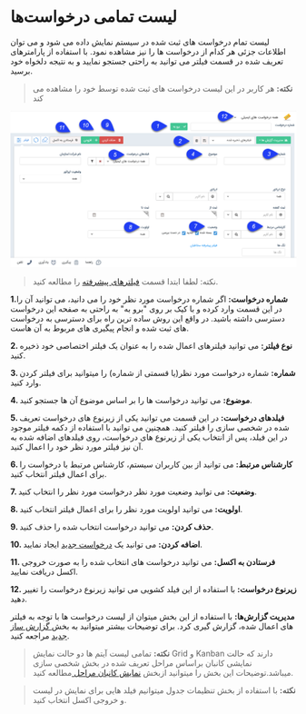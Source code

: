 #  لیست تمامی درخواست‌ها 

لیست تمام درخواست های ثبت شده در سیستم نمایش داده می شود و می توان اطلاعات جزئی هر کدام از درخواست ها را نیز مشاهده نمود. با استفاده از پارامترهای تعریف شده در قسمت فیلتر می توانید به راحتی جستجو نمایید و به نتیجه دلخواه خود برسید.

> **نکته:** هر کاربر در این لیست درخواست های ثبت شده توسط خود را مشاهده می کند 

![](1.png)


> نکته: لطفا ابتدا قسمت [فیلترهای پیشرفته](https://github.com/1stco/PayamGostarDocs/blob/master/Help/Customer-relationship-management/Advanced-filter/Advanced-filter.md) را مطالعه کنید.


**1.شماره درخواست:** اگر شماره درخواست مورد نظر خود را می دانید، می توانید آن را در این قسمت وارد کرده و با کیک بر روی "برو به" به راحتی به صفحه این درخواست دسترسی داشته باشید. در واقع این روش ساده ترین راه برای دسترسی به درخواست های ثبت شده و انجام پیگیری های مربوط به آن هاست.

**2. نوع فیلتر:**  می توانید فیلترهای اعمال شده را به عنوان یک فیلتر اختصاصی خود ذخیره کنید.

**3. شماره:** شماره درخواست مورد نظر(یا قسمتی از شماره) را میتوانید برای فیلتر کردن وارد کنید.

**4. موضوع:** می توانید درخواست ها را بر اساس موضوع آن ها جستجو کنید.

**5. فیلدهای درخواست:** در این قسمت می توانید یکی از زیرنوع های درخواست تعریف شده در شخصی سازی را فیلتر کنید. همچنین می توانید با استفاده از دکمه فیلتر موجود در این فیلد، پس از انتخاب یکی از زیرنوع های درخواست، روی فیلدهای اضافه شده به آن نیز فیلتر مورد نظر خود را اعمال کنید.

**6. کارشناس مرتبط:** می توانید از بین کاربران سیستم، کارشناس مرتبط با درخواست را برای اعمال فیلتر انتخاب کنید.

**7. وضعیت:** می توانید وضعیت  مورد نظر درخواست مورد نظر را انتخاب کنید.

**8. اولویت:** می توانید اولویت مورد نظر را برای اعمال فیلتر انتخاب کنید.

**9. حذف کردن:** می توانید درخواست انتخاب شده را حذف کنید.

**10. اضافه کردن:** می توانید یک [درخواست جدید](https://github.com/1stco/PayamGostarDocs/blob/master/Help/Integrated-bank/Database/Records/new-request/new-request.md) ایجاد نمایید.

**11. فرستادن به اکسل:** می توانید درخواست های انتخاب شده را به صورت خروجی اکسل دریافت نمایید.

**12. زیرنوع درخواست:** با استفاده از این فیلد کشویی می توانید زیرنوع درخواست را تغییر دهید.

**مدیریت گزارش‌ها:**  با استفاده از این بخش میتوان از لیست درخواست ها با توجه به فیلتر های اعمال شده، گزارش گیری کرد. برای توضیحات بیشتر میتوانید به بخش[ گزارش ساز جدید](https://github.com/1stco/PayamGostarDocs/blob/master/Help/Management-and-reports/Report-Builder/Report-Builder.md) مراجعه کنید.

> **نکته:** تمامی لیست آیتم ها دو حالت نمایش Grid و Kanban دارند که حالت نمایشی کانبان براساس مراحل تعریف شده در بخش شخصی سازی میباشد.توضیحات این بخش را میتوانید ازبخش [نمایش کانبان مراحل ](https://github.com/1stco/PayamGostarDocs/blob/master/Help/Settings/Personalization-crm/Overview/General-information/leveling/leveling.md)مطالعه کنید.

> **نکته:**  با استفاده از بخش تنظیمات جدول میتوانیم فیلد هایی برای نمایش در لیست و خروجی اکسل انتخاب کنید.
